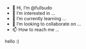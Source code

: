 - 👋 Hi, I’m @fullsudo
- 👀 I’m interested in ...
- 🌱 I’m currently learning ...
- 💞️ I’m looking to collaborate on ...
- 📫 How to reach me ...

<!---
fullsudo/fullsudo is a ✨ special ✨ repository because its `README.md` (this file) appears on your GitHub profile.
You can click the Preview link to take a look at your changes.
--->
hello :)
